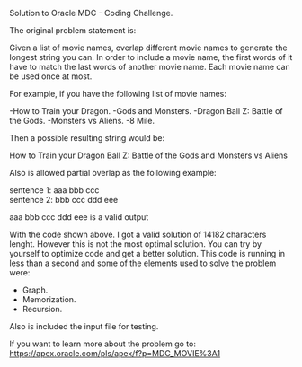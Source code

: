 Solution to Oracle MDC - Coding Challenge.

The original problem statement is:

Given a list of movie names, overlap different movie names to generate the longest string you can. In order to include a movie name, the first words of it have to match the last words of another movie name. Each movie name can be used once at most.

For example, if you have the following list of movie names:

-How to Train your Dragon.
-Gods and Monsters.
-Dragon Ball Z: Battle of the Gods.
-Monsters vs Aliens.
-8 Mile.

Then a possible resulting string would be:

How to Train your Dragon Ball Z: Battle of the Gods and Monsters vs Aliens

Also is allowed partial overlap as the following example:

sentence 1: aaa bbb ccc    
sentence 2: bbb ccc ddd eee

aaa bbb ccc ddd eee is a valid output

With the code shown above. I got a valid solution of 14182 characters lenght. However this is not the most optimal solution. You can try by yourself to optimize code and get a better solution. This code is running in less than a second and some of the elements used to solve the problem were:

- Graph.
- Memorization.
- Recursion.

Also is included the input file for testing. 

If you want to learn more about the problem go to: https://apex.oracle.com/pls/apex/f?p=MDC_MOVIE%3A1
